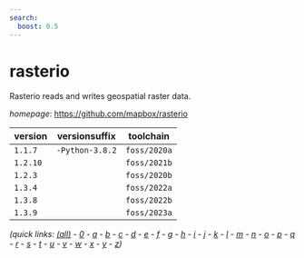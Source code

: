 ```yaml
---
search:
  boost: 0.5
---
```

# rasterio

Rasterio reads and writes geospatial raster data.

*homepage*: <https://github.com/mapbox/rasterio>

version | versionsuffix | toolchain
--------|---------------|----------
``1.1.7`` | ``-Python-3.8.2`` | ``foss/2020a``
``1.2.10`` |  | ``foss/2021b``
``1.2.3`` |  | ``foss/2020b``
``1.3.4`` |  | ``foss/2022a``
``1.3.8`` |  | ``foss/2022b``
``1.3.9`` |  | ``foss/2023a``


*(quick links: [(all)](../index.md) - [0](../0/index.md) - [a](../a/index.md) - [b](../b/index.md) - [c](../c/index.md) - [d](../d/index.md) - [e](../e/index.md) - [f](../f/index.md) - [g](../g/index.md) - [h](../h/index.md) - [i](../i/index.md) - [j](../j/index.md) - [k](../k/index.md) - [l](../l/index.md) - [m](../m/index.md) - [n](../n/index.md) - [o](../o/index.md) - [p](../p/index.md) - [q](../q/index.md) - [r](../r/index.md) - [s](../s/index.md) - [t](../t/index.md) - [u](../u/index.md) - [v](../v/index.md) - [w](../w/index.md) - [x](../x/index.md) - [y](../y/index.md) - [z](../z/index.md))*

